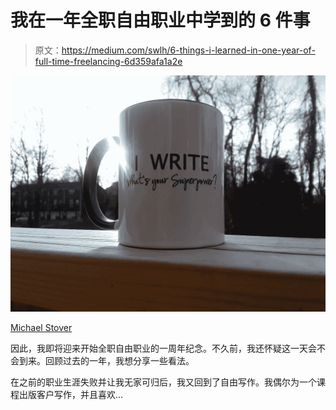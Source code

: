 # 我在一年全职自由职业中学到的 6 件事

> 原文：<https://medium.com/swlh/6-things-i-learned-in-one-year-of-full-time-freelancing-6d359afa1a2e>

![](img/6e689624ad2bcb30d7ffde7f4ca03e37.png)

[Michael Stover](https://www.michaeldstover.com/)

因此，我即将迎来开始全职自由职业的一周年纪念。不久前，我还怀疑这一天会不会到来。回顾过去的一年，我想分享一些看法。

在之前的职业生涯失败并让我无家可归后，我又回到了自由写作。我偶尔为一个课程出版客户写作，并且喜欢…